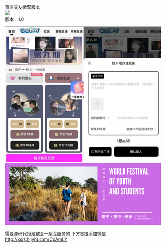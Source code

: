 盲盒交友微擎版本<br>
![](https://img.shields.io/badge/Version-1.0.0-brightgreen.svg)<br/>
版本：1.0<br/>

![](1693422394610.jpg)
<br>
![](mmexportdd8cc5aab35496c3b933f0156532d835_1696330800510.png)

需要源码代搭建或是一条龙服务的
下方链接添加微信<br>
http://xsjz.hljyht.com/CpAmLY

